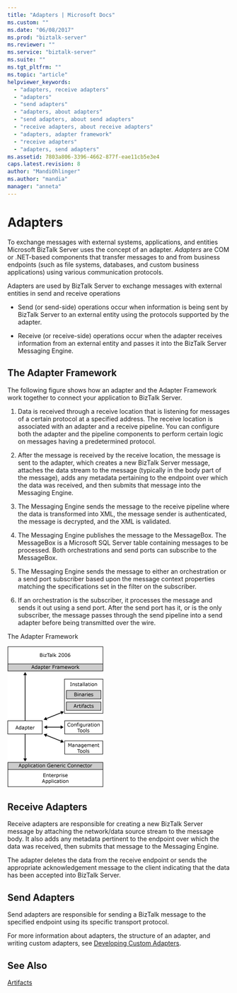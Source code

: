 ```yaml
---
title: "Adapters | Microsoft Docs"
ms.custom: ""
ms.date: "06/08/2017"
ms.prod: "biztalk-server"
ms.reviewer: ""
ms.service: "biztalk-server"
ms.suite: ""
ms.tgt_pltfrm: ""
ms.topic: "article"
helpviewer_keywords: 
  - "adapters, receive adapters"
  - "adapters"
  - "send adapters"
  - "adapters, about adapters"
  - "send adapters, about send adapters"
  - "receive adapters, about receive adapters"
  - "adapters, adapter framework"
  - "receive adapters"
  - "adapters, send adapters"
ms.assetid: 7803a806-3396-4662-877f-eae11cb5e3e4
caps.latest.revision: 8
author: "MandiOhlinger"
ms.author: "mandia"
manager: "anneta"
---
```

# Adapters
To exchange messages with external systems, applications, and entities Microsoft BizTalk Server uses the concept of an adapter. *Adapters* are COM or .NET-based components that transfer messages to and from business endpoints (such as file systems, databases, and custom business applications) using various communication protocols.  
  
 Adapters are used by BizTalk Server to exchange messages with external entities in send and receive operations  
  
-   Send (or send-side) operations occur when information is being sent by BizTalk Server to an external entity using the protocols supported by the adapter.  
  
-   Receive (or receive-side) operations occur when the adapter receives information from an external entity and passes it into the BizTalk Server Messaging Engine.  
  
## The Adapter Framework  
 The following figure shows how an adapter and the Adapter Framework work together to connect your application to BizTalk Server.  
  
1.  Data is received through a receive location that is listening for messages of a certain protocol at a specified address. The receive location is associated with an adapter and a receive pipeline. You can configure both the adapter and the pipeline components to perform certain logic on messages having a predetermined protocol.  
  
2.  After the message is received by the receive location, the message is sent to the adapter, which creates a new BizTalk Server message, attaches the data stream to the message (typically in the body part of the message), adds any metadata pertaining to the endpoint over which the data was received, and then submits that message into the Messaging Engine.  
  
3.  The Messaging Engine sends the message to the receive pipeline where the data is transformed into XML, the message sender is authenticated, the message is decrypted, and the XML is validated.  
  
4.  The Messaging Engine publishes the message to the MessageBox. The MessageBox is a Microsoft SQL Server table containing messages to be processed. Both orchestrations and send ports can subscribe to the MessageBox.  
  
5.  The Messaging Engine sends the message to either an orchestration or a send port subscriber based upon the message context properties matching the specifications set in the filter on the subscriber.  
  
6.  If an orchestration is the subscriber, it processes the message and sends it out using a send port. After the send port has it, or is the only subscriber, the message passes through the send pipeline into a send adapter before being transmitted over the wire.  
  
 The Adapter Framework  
  
 ![The adapter framework](../core/media/ebiz-sdk-adpttoday.gif "ebiz_sdk_adpttoday")  
  
## Receive Adapters  
 Receive adapters are responsible for creating a new BizTalk Server message by attaching the network/data source stream to the message body. It also adds any metadata pertinent to the endpoint over which the data was received, then submits that message to the Messaging Engine.  
  
 The adapter deletes the data from the receive endpoint or sends the appropriate acknowledgement message to the client indicating that the data has been accepted into BizTalk Server.  
  
## Send Adapters  
 Send adapters are responsible for sending a BizTalk message to the specified endpoint using its specific transport protocol.  
  
 For more information about adapters, the structure of an adapter, and writing custom adapters, see [Developing Custom Adapters](../core/developing-custom-adapters.md).  
  
## See Also  
 [Artifacts](../core/artifacts.md)